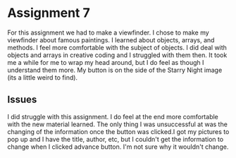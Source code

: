 # Assignment 7
For this assignment we had to make a viewfinder. I chose to make my viewfinder about famous paintings. I learned about objects, arrays, and methods. I feel more comfortable with the subject of objects. I did deal with objects and arrays in creative coding and I struggled with them then. It took me a while for me to wrap my head around, but I do feel as though I understand them more. My button is on the side of the Starry Night image (its a little weird to find).

## Issues
I did struggle with this assignment. I do feel at the end more comfortable with the new material learned. The only thing I was unsuccessful at was the changing of the information once the button was clicked.I got my pictures to pop up and I have the title, author, etc, but I couldn't get the information to change when I clicked advance button. I'm not sure why it wouldn't change.
